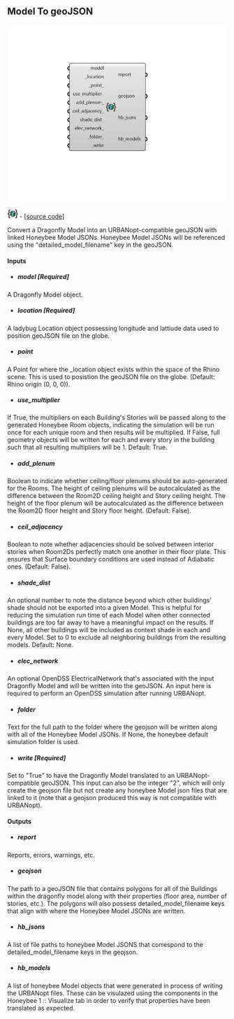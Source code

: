 ## Model To geoJSON

![](../../images/components/Model_To_geoJSON.png)

![](../../images/icons/Model_To_geoJSON.png) - [[source code]](https://github.com/ladybug-tools/dragonfly-grasshopper/blob/master/dragonfly_grasshopper/src//DF%20Model%20To%20geoJSON.py)


Convert a Dragonfly Model into an URBANopt-compatible geoJSON with linked Honeybee Model JSONs. Honeybee Model JSONs will be referenced using the "detailed_model_filename" key in the geoJSON. 



#### Inputs
* ##### model [Required]
A Dragonfly Model object. 
* ##### location [Required]
A ladybug Location object possessing longitude and lattiude data used to position geoJSON file on the globe. 
* ##### point 
A Point for where the _location object exists within the space of the Rhino scene. This is used to posistion the geoJSON file on the globe. (Default: Rhino origin (0, 0, 0)). 
* ##### use_multiplier 
If True, the multipliers on each Building's Stories will be passed along to the generated Honeybee Room objects, indicating the simulation will be run once for each unique room and then results will be multiplied. If False, full geometry objects will be written for each and every story in the building such that all resulting multipliers will be 1. Default: True. 
* ##### add_plenum 
Boolean to indicate whether ceiling/floor plenums should be auto-generated for the Rooms. The height of ceiling plenums will be autocalculated as the difference between the Room2D ceiling height and Story ceiling height. The height of the floor plenum will be autocalculated as the difference between the Room2D floor height and Story floor height. (Default: False). 
* ##### ceil_adjacency 
Boolean to note whether adjacencies should be solved between interior stories when Room2Ds perfectly match one another in their floor plate. This ensures that Surface boundary conditions are used instead of Adiabatic ones. (Default: False). 
* ##### shade_dist 
An optional number to note the distance beyond which other buildings' shade should not be exported into a given Model. This is helpful for reducing the simulation run time of each Model when other connected buildings are too far away to have a meaningful impact on the results. If None, all other buildings will be included as context shade in each and every Model. Set to 0 to exclude all neighboring buildings from the resulting models. Default: None. 
* ##### elec_network 
An optional OpenDSS ElectricalNetwork that's associated with the input Dragonfly Model and will be written into the geoJSON. An input here is required to perform an OpenDSS simulation after running URBANopt. 
* ##### folder 
Text for the full path to the folder where the geojson will be written along with all of the Honeybee Model JSONs. If None, the honeybee default simulation folder is used. 
* ##### write [Required]
Set to "True" to have the Dragonfly Model translated to an URBANopt-compatible geoJSON. This input can also be the integer "2", which will only create the geojson file but not create any honeybee Model json files that are linked to it (note that a geojson produced this way is not compatible with URBANopt). 

#### Outputs
* ##### report
Reports, errors, warnings, etc. 
* ##### geojson
The path to a geoJSON file that contains polygons for all of the Buildings within the dragonfly model along with their properties (floor area, number of stories, etc.). The polygons will also possess detailed_model_filename keys that align with where the Honeybee Model JSONs are written. 
* ##### hb_jsons
A list of file paths to honeybee Model JSONS that correspond to the detailed_model_filename keys in the geojson. 
* ##### hb_models
A list of honeybee Model objects that were generated in process of writing the URBANopt files. These can be visulazed using the components in the Honeybee 1 :: Visualize tab in order to verify that properties have been translated as expected. 
